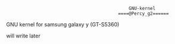                                                   GNU-kernel
                                              ====@Percy_g2======

GNU kernel for samsung galaxy y (GT-S5360)

will write later 
